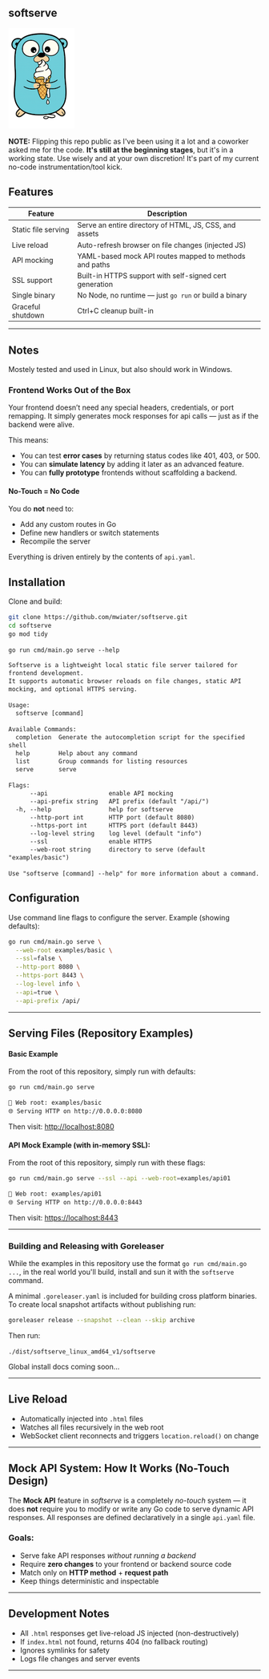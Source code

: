 ## softserve

![Softserve Gopher Mascot](softserve-sm.png)

**NOTE:** Flipping this repo public as I've been using it a lot and a coworker asked me for the code. **It's still at the beginning stages**, but it's in a working state. Use wisely and at your own discretion! It's part of my current no-code instrumentation/tool kick.

## Features

| Feature             | Description                                             |
| ------------------- | ------------------------------------------------------- |
| Static file serving | Serve an entire directory of HTML, JS, CSS, and assets  |
| Live reload         | Auto-refresh browser on file changes (injected JS)      |
| API mocking         | YAML-based mock API routes mapped to methods and paths  |
| SSL support         | Built-in HTTPS support with self-signed cert generation |
| Single binary       | No Node, no runtime — just `go run` or build a binary   |
| Graceful shutdown   | Ctrl+C cleanup built-in                                 |

---

## Notes

Mostely tested and used in Linux, but also should work in Windows.

### Frontend Works Out of the Box

Your frontend doesn’t need any special headers, credentials, or port remapping. It simply generates mock responses for api calls — just as if the backend were alive.

This means:

* You can test **error cases** by returning status codes like 401, 403, or 500.
* You can **simulate latency** by adding it later as an advanced feature.
* You can **fully prototype** frontends without scaffolding a backend.

#### No-Touch = No Code

You do **not** need to:

* Add any custom routes in Go
* Define new handlers or switch statements
* Recompile the server

Everything is driven entirely by the contents of `api.yaml`.

## Installation

Clone and build:

```bash
git clone https://github.com/mwiater/softserve.git
cd softserve
go mod tidy
```

`go run cmd/main.go serve --help`

```
Softserve is a lightweight local static file server tailored for frontend development.
It supports automatic browser reloads on file changes, static API mocking, and optional HTTPS serving.

Usage:
  softserve [command]

Available Commands:
  completion  Generate the autocompletion script for the specified shell
  help        Help about any command
  list        Group commands for listing resources
  serve       serve

Flags:
      --api                 enable API mocking
      --api-prefix string   API prefix (default "/api/")
  -h, --help                help for softserve
      --http-port int       HTTP port (default 8080)
      --https-port int      HTTPS port (default 8443)
      --log-level string    log level (default "info")
      --ssl                 enable HTTPS
      --web-root string     directory to serve (default "examples/basic")

Use "softserve [command] --help" for more information about a command.
```

## Configuration

Use command line flags to configure the server. Example (showing defaults):

```bash
go run cmd/main.go serve \
  --web-root examples/basic \
  --ssl=false \
  --http-port 8080 \
  --https-port 8443 \
  --log-level info \
  --api=true \
  --api-prefix /api/
```

---

## Serving Files (Repository Examples)

#### Basic Example

From the root of this repository, simply run with defaults:

```bash
go run cmd/main.go serve
```

```bash
📂 Web root: examples/basic
🌐 Serving HTTP on http://0.0.0.0:8080
```

Then visit: [http://localhost:8080](http://localhost:8080)

#### API Mock Example (with in-memory SSL):

From the root of this repository, simply run with these flags:

```bash
go run cmd/main.go serve --ssl --api --web-root=examples/api01
```

```bash
📂 Web root: examples/api01
🌐 Serving HTTP on http://0.0.0.0:8443
```

Then visit: [https://localhost:8443](https://localhost:8443)

---

### Building and Releasing with Goreleaser

While the examples in this repository use the format `go run cmd/main.go ...`, in the real world you'll build, install and sun it with the `softserve` command.

A minimal `.goreleaser.yaml` is included for building cross platform binaries.
To create local snapshot artifacts without publishing run:

```bash
goreleaser release --snapshot --clean --skip archive
```

Then run:

`./dist/softserve_linux_amd64_v1/softserve`

Global install docs coming soon...

---

## Live Reload

* Automatically injected into `.html` files
* Watches all files recursively in the web root
* WebSocket client reconnects and triggers `location.reload()` on change

---

## Mock API System: How It Works (No-Touch Design)

The **Mock API** feature in *softserve* is a completely *no-touch* system — it does **not** require you to modify or write any Go code to serve dynamic API responses. All responses are defined declaratively in a single `api.yaml` file.

### Goals:

* Serve fake API responses *without running a backend*
* Require **zero changes** to your frontend or backend source code
* Match only on **HTTP method** + **request path**
* Keep things deterministic and inspectable

---

## Development Notes

* All `.html` responses get live-reload JS injected (non-destructively)
* If `index.html` not found, returns 404 (no fallback routing)
* Ignores symlinks for safety
* Logs file changes and server events

---
